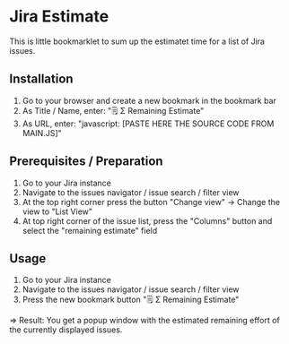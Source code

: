 Jira Estimate
=============

This is little bookmarklet to sum up the estimatet time for a list of Jira issues.

Installation
------------

1. Go to your browser and create a new bookmark in the bookmark bar
2. As Title / Name, enter: "🗒 Σ Remaining Estimate"
3. As URL, enter: "javascript: [PASTE HERE THE SOURCE CODE FROM MAIN.JS]"

Prerequisites / Preparation
---------------------------

1. Go to your Jira instance
2. Navigate to the issues navigator / issue search / filter view
3. At the top right corner press the button "Change view" -> Change the view to "List View"
4. At top right corner of the issue list, press the "Columns" button and select the "remaining estimate" field

Usage
-----

1. Go to your Jira instance
2. Navigate to the issues navigator / issue search / filter view
3. Press the new bookmark button "🗒 Σ Remaining Estimate"

=> Result: You get a popup window with the estimated remaining effort of the currently displayed issues.

